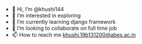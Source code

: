 - 👋 Hi, I’m @khushi144
- 👀 I’m interested in exploring 
- 🌱 I’m currently learning django framework
- 💞️ I’m looking to collaborate on full time job 
- 📫 How to reach me khushi.19b131200@abes.ac.in 

<!---
khushi144/khushi144 is a ✨ special ✨ repository because its `README.md` (this file) appears on your GitHub profile.
You can click the Preview link to take a look at your changes.
--->
